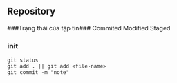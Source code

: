 ## Repository ##

###Trạng thái của tập tin###
    Commited
    Modified
    Staged

### init ###
    git status
    git add . || git add <file-name>
    git commit -m "note"
